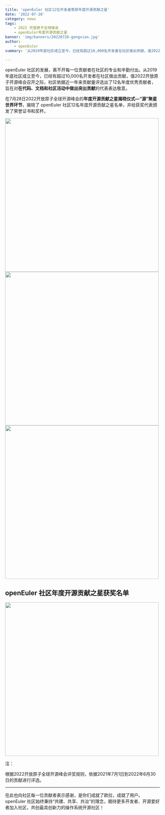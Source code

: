 ```yaml
---
title: 'openEuler 社区12位开发者荣获年度开源贡献之星'
date: '2022-07-28'
category: news
tags:
    - 2022 开放原子全球峰会
    - openEuler年度开源贡献之星
banner: 'img/banners/20220728-gongxian.jpg'
author: 
    - openEuler
summary: '从2019年底社区成立至今，已经有超过10,000名开发者在社区做出贡献，值2022开放原子开源峰会召开之际，社区依据近一年来贡献量评选出了12名年度优秀贡献者，旨在对在代码、文档和社区活动中做出突出贡献的代表表达敬意。'

---
```


<ClientOnly>
  <news-newsHeader />
</ClientOnly>

<div class="markdown">

openEuler 社区的发展，离不开每一位贡献者在社区的专业和辛勤付出。从2019年底社区成立至今，已经有超过10,000名开发者在社区做出贡献，值2022开放原子开源峰会召开之际，社区依据近一年来贡献量评选出了12名年度优秀贡献者，旨在对**在代码、文档和社区活动中做出突出贡献**的代表表达敬意。

在7月28日2022开放原子全球开源峰会的**年度开源贡献之星揭晓仪式—“源”聚星世界环节**，揭晓了 openEuler 社区12名年度开源贡献之星名单，并给获奖代表颁发了荣誉证书和奖杯。

<img src="/img/news/20220728-gongxian/gongxian-01.jpg" width="500">

<img src="/img/news/20220728-gongxian/gongxian-02.jpg" width="500">

<img src="/img/news/20220728-gongxian/gongxian-03.jpg" width="500">

## openEuler 社区年度开源贡献之星获奖名单


<img src="/img/news/20220728-gongxian/gongxian-04.jpg" width="500">

注：

根据2022开放原子全球开源峰会评奖规则，依据2021年7月1日到2022年6月30日的贡献进行评选。

---

在此也向社区每一位贡献者表示感谢，是你们成就了欧拉，成就了用户。openEuler 社区始终秉持“共建、共享、共治”的理念，期待更多开发者、开源爱好者加入社区，共创最具创新力的操作系统开源社区！

</div>
